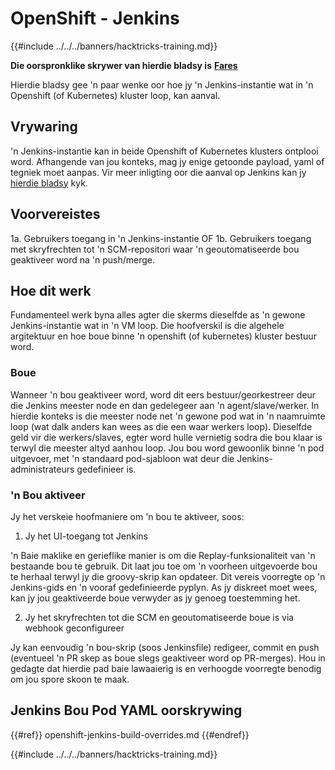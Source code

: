 # OpenShift - Jenkins

{{#include ../../../banners/hacktricks-training.md}}

**Die oorspronklike skrywer van hierdie bladsy is** [**Fares**](https://www.linkedin.com/in/fares-siala/)

Hierdie bladsy gee 'n paar wenke oor hoe jy 'n Jenkins-instantie wat in 'n Openshift (of Kubernetes) kluster loop, kan aanval.

## Vrywaring

'n Jenkins-instantie kan in beide Openshift of Kubernetes klusters ontplooi word. Afhangende van jou konteks, mag jy enige getoonde payload, yaml of tegniek moet aanpas. Vir meer inligting oor die aanval op Jenkins kan jy [hierdie bladsy](../../../pentesting-ci-cd/jenkins-security/index.html) kyk.

## Voorvereistes

1a. Gebruikers toegang in 'n Jenkins-instantie OF 1b. Gebruikers toegang met skryfrechten tot 'n SCM-repositori waar 'n geoutomatiseerde bou geaktiveer word na 'n push/merge.

## Hoe dit werk

Fundamenteel werk byna alles agter die skerms dieselfde as 'n gewone Jenkins-instantie wat in 'n VM loop. Die hoofverskil is die algehele argitektuur en hoe boue binne 'n openshift (of kubernetes) kluster bestuur word.

### Boue

Wanneer 'n bou geaktiveer word, word dit eers bestuur/georkestreer deur die Jenkins meester node en dan gedelegeer aan 'n agent/slave/werker. In hierdie konteks is die meester node net 'n gewone pod wat in 'n naamruimte loop (wat dalk anders kan wees as die een waar werkers loop). Dieselfde geld vir die werkers/slaves, egter word hulle vernietig sodra die bou klaar is terwyl die meester altyd aanhou loop. Jou bou word gewoonlik binne 'n pod uitgevoer, met 'n standaard pod-sjabloon wat deur die Jenkins-administrateurs gedefinieer is.

### 'n Bou aktiveer

Jy het verskeie hoofmaniere om 'n bou te aktiveer, soos:

1. Jy het UI-toegang tot Jenkins

'n Baie maklike en gerieflike manier is om die Replay-funksionaliteit van 'n bestaande bou te gebruik. Dit laat jou toe om 'n voorheen uitgevoerde bou te herhaal terwyl jy die groovy-skrip kan opdateer. Dit vereis voorregte op 'n Jenkins-gids en 'n vooraf gedefinieerde pyplyn. As jy diskreet moet wees, kan jy jou geaktiveerde boue verwyder as jy genoeg toestemming het.

2. Jy het skryfrechten tot die SCM en geoutomatiseerde boue is via webhook geconfigureer

Jy kan eenvoudig 'n bou-skrip (soos Jenkinsfile) redigeer, commit en push (eventueel 'n PR skep as boue slegs geaktiveer word op PR-merges). Hou in gedagte dat hierdie pad baie lawaaierig is en verhoogde voorregte benodig om jou spore skoon te maak.

## Jenkins Bou Pod YAML oorskrywing

{{#ref}}
openshift-jenkins-build-overrides.md
{{#endref}}



{{#include ../../../banners/hacktricks-training.md}}
